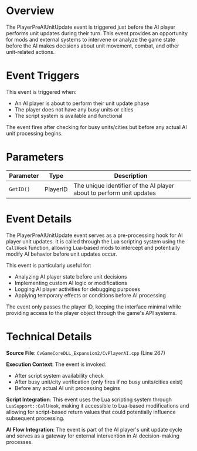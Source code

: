 # Overview

The PlayerPreAIUnitUpdate event is triggered just before the AI player performs unit updates during their turn. This event provides an opportunity for mods and external systems to intervene or analyze the game state before the AI makes decisions about unit movement, combat, and other unit-related actions.

# Event Triggers

This event is triggered when:
- An AI player is about to perform their unit update phase
- The player does not have any busy units or cities
- The script system is available and functional

The event fires after checking for busy units/cities but before any actual AI unit processing begins.

# Parameters

| Parameter | Type | Description |
|-----------|------|-------------|
| `GetID()` | PlayerID | The unique identifier of the AI player about to perform unit updates |

# Event Details

The PlayerPreAIUnitUpdate event serves as a pre-processing hook for AI player unit updates. It is called through the Lua scripting system using the `CallHook` function, allowing Lua-based mods to intercept and potentially modify AI behavior before unit updates occur.

This event is particularly useful for:
- Analyzing AI player state before unit decisions
- Implementing custom AI logic or modifications
- Logging AI player activities for debugging purposes
- Applying temporary effects or conditions before AI processing

The event only passes the player ID, keeping the interface minimal while providing access to the player object through the game's API systems.

# Technical Details

**Source File**: `CvGameCoreDLL_Expansion2/CvPlayerAI.cpp` (Line 267)

**Execution Context**: The event is invoked:
- After script system availability check
- After busy unit/city verification (only fires if no busy units/cities exist)
- Before any actual AI unit processing begins

**Script Integration**: This event uses the Lua scripting system through `LuaSupport::CallHook`, making it accessible to Lua-based modifications and allowing for script-based return values that could potentially influence subsequent processing.

**AI Flow Integration**: The event is part of the AI player's unit update cycle and serves as a gateway for external intervention in AI decision-making processes.